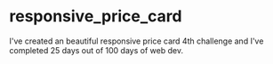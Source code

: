 # responsive_price_card
I've created an beautiful responsive price card 4th challenge and I've completed 25 days out of 100 days of web dev.
